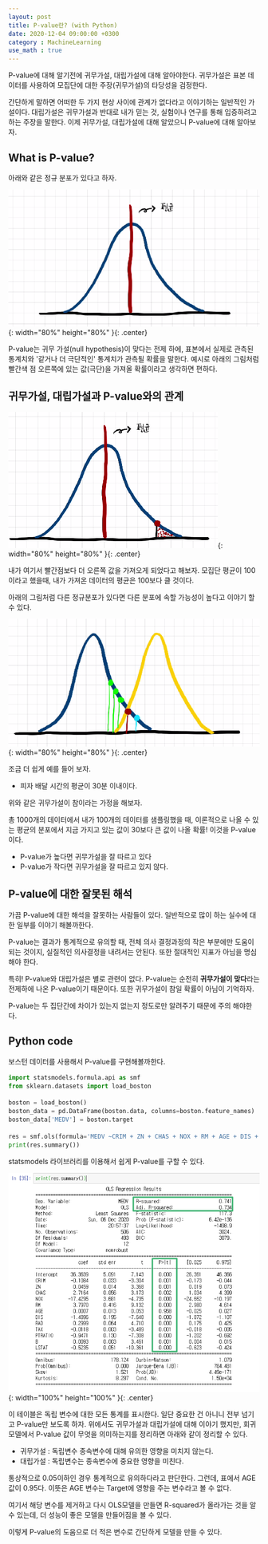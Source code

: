 ```yaml
---
layout: post
title: P-value란? (with Python)
date: 2020-12-04 09:00:00 +0300
category : MachineLearning
use_math : true
---   
```


P-value에 대해 알기전에 귀무가설, 대립가설에 대해 알아야한다. 귀무가설은 표본 데이터를 사용하여 모집단에 대한 주장(귀무가설)의 타당성을 검정한다. 

간단하게 말하면 어떠한 두 가지 현상 사이에 관계가 없다라고 이야기하는 일반적인 가설이다. 대립가설은 귀무가설과 반대로 내가 믿는 것, 실험이나 연구를 통해 입증하려고 하는 주장을 말한다. 이제 귀무가설, 대립가설에 대해 알았으니 P-value에 대해 알아보자.

## What is P-value? 

아래와 같은 정규 분포가 있다고 하자.

![p-value](/public/img/p-value.png){: width="80%" height="80%" }{: .center}

P-value는 귀무 가설(null hypothesis)이 맞다는 전제 하에, 표본에서 실제로 관측된 통계치와 '같거나 더 극단적인' 통계치가 관측될 확률을 말한다. 예시로 아래의 그림처럼 빨간색 점 오른쪽에 있는 값(극단)을 가져올 확률이라고 생각하면 편하다.

## 귀무가설, 대립가설과 P-value와의 관계

![p-value2](/public/img/p-value2.png){: width="80%" height="80%" }{: .center}

내가 여기서 빨간점보다 더 오른쪽 값을 가져오게 되었다고 해보자. 모집단 평균이 100이라고 했을때, 내가 가져온 데이터의 평균은 100보다 클 것이다. 

아래의 그림처럼 다른 정규분포가 있다면 다른 분포에 속할 가능성이 높다고 이야기 할 수 있다.   

![p-value4](/public/img/p-value4.png){: width="80%" height="80%" }{: .center}

조금 더 쉽게 예를 들어 보자.

* 피자 배달 시간의 평균이 30분 이내이다. 

위와 같은 귀무가설이 참이라는 가정을 해보자.  

총 1000개의 데이터에서 내가 100개의 데이터를 샘플링했을 때, 이론적으로 나올 수 있는 평균의 분포에서 지금 가지고 있는 값이 30보다 큰 값이 나올 확률! 이것을 P-value이다.

* P-value가 높다면 귀무가설을 잘 따르고 있다 
* P-value가 작다면 귀무가설을 잘 따르고 있지 않다. 


## P-value에 대한 잘못된 해석

가끔 P-value에 대한 해석을 잘못하는 사람들이 있다. 일반적으로 많이 하는 실수에 대한 일부를 이야기 해볼까한다. 

P-value는 결과가 통계적으로 유의할 때, 전체 의사 결정과정의 작은 부분에만 도움이 되는 것이지, 실질적인 의사결정을 내려서는 안된다. 또한 절대적인 지표가 아님을 명심해야 한다. 

특히! P-value와 대립가설은 별로 관련이 없다. P-value는 순전히 **귀무가설이 맞다**라는 전제하에 나온 P-value이기 때문이다. 또한 귀무가설이 참일 확률이 아님이 기억하자.

P-value는 두 집단간에 차이가 있는지 없는지 정도로만 알려주기 때문에 주의 해야한다. 


## Python code

보스턴 데이터를 사용해서 P-value를 구현해볼까한다.


```python
import statsmodels.formula.api as smf
from sklearn.datasets import load_boston

boston = load_boston()
boston_data = pd.DataFrame(boston.data, columns=boston.feature_names)
boston_data['MEDV'] = boston.target

res = smf.ols(formula='MEDV ~CRIM + ZN + CHAS + NOX + RM + AGE + DIS + RAD + TAX + PTRATIO + B + LSTAT', data=boston_data).fit()
print(res.summary())
```

statsmodels 라이브러리를 이용해서 쉽게 P-value를 구할 수 있다. 

![p-value5](/public/img/p-value5.png){: width="100%" height="100%" }{: .center}

이 테이블은 독립 변수에 대한 모든 통계를 표시한다. 일단 중요한 건 아니니 전부 넘기고 P-value만 보도록 하자.
위에서도 귀무가설과 대립가설에 대해 이야기 했지만, 회귀모델에서 P-value 값이 무엇을 의미하는지를 정리하면 아래와 같이 정리할 수 있다.  

* 귀무가설 : 독립변수 종속변수에 대해 유의한 영향을 미치지 않는다.
* 대립가설 : 독립변수는 종속변수에 중요한 영향을 미친다. 

통상적으로 0.05이하인 경우 통계적으로 유의하다라고 판단한다. 그런데, 표에서 AGE 값이 0.95다. 이뜻은 AGE 변수는 Target에 영향을 주는 변수라고 볼 수 없다. 

여기서 해당 변수를 제거하고 다시 OLS모델을 만들면 R-squared가 올라가는 것을 알 수 있는데, 더 성능이 좋은 모델을 만들어짐을 볼 수 있다. 

이렇게 P-value의 도움으로 더 적은 변수로 간단하게 모델을 만들 수 있다. 

